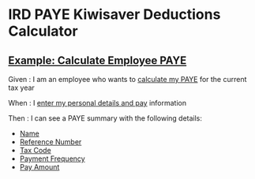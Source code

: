 # IRD PAYE Kiwisaver Deductions Calculator

## [Example: Calculate Employee PAYE](- "testEmployeePAYE")


Given
: I am an employee who wants to [calculate my PAYE](- "enterUserAndTaxDetails()") for the current tax year


When
: I [enter my personal details and pay](- "enterPayDetails()") information

Then
: I can see a PAYE summary with the following details:

* [Name](- "c:assertTrue=hasName()")
* [Reference Number](- "c:assertTrue=hasReferenceNumber()")
* [Tax Code](- "c:assertTrue=hasTaxCode()")
* [Payment Frequency](- "c:assertTrue=hasPayFrequency()")
* [Pay Amount](- "c:assertTrue=hasPayAmount()")
